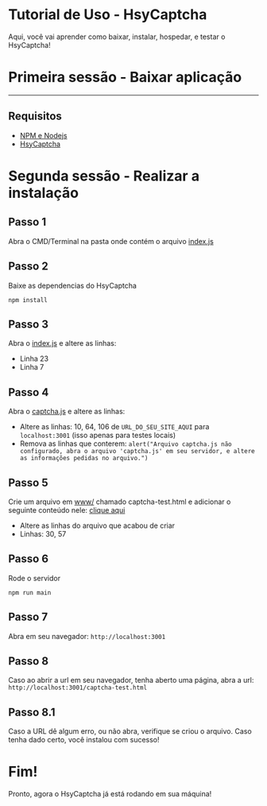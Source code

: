 # Tutorial de Uso - HsyCaptcha
Aqui, você vai aprender como baixar, instalar, hospedar, e testar o HsyCaptcha!

# Primeira sessão - Baixar aplicação
--------------
## Requisitos
- [NPM e Nodejs](https://nodejs.org/en/download)
- [HsyCaptcha](https://github.com/Hsyst/HsyCaptcha/releases)


# Segunda sessão - Realizar a instalação
## Passo 1
Abra o CMD/Terminal na pasta onde contém o arquivo [index.js](https://github.com/Hsyst/HsyCaptcha/blob/main/index.js)

## Passo 2
Baixe as dependencias do HsyCaptcha
```
npm install
```

## Passo 3
Abra o [index.js](https://github.com/Hsyst/HsyCaptcha/blob/main/index.js) e altere as linhas:

- Linha 23
- Linha 7

## Passo 4
Abra o [captcha.js](https://github.com/Hsyst/HsyCaptcha/blob/main/www/captcha.js) e altere as linhas:

- Altere as linhas: 10, 64, 106 de `URL_DO_SEU_SITE_AQUI` para `localhost:3001` (isso apenas para testes locais)
- Remova as linhas que conterem: `alert("Arquivo captcha.js não configurado, abra o arquivo 'captcha.js' em seu servidor, e altere as informações pedidas no arquivo.")`

## Passo 5
Crie um arquivo em [www/](https://github.com/Hsyst/HsyCaptcha/tree/main/www) chamado captcha-test.html e adicionar o seguinte conteúdo nele: [clique aqui](https://github.com/Hsyst/HsyCaptcha/tree/main#script-default)

- Altere as linhas do arquivo que acabou de criar
- Linhas: 30, 57

## Passo 6
Rode o servidor
```
npm run main
```

## Passo 7
Abra em seu navegador: `http://localhost:3001`

## Passo 8
Caso ao abrir a url em seu navegador, tenha aberto uma página, abra a url: `http://localhost:3001/captcha-test.html`

## Passo 8.1
Caso a URL dê algum erro, ou não abra, verifique se criou o arquivo. Caso tenha dado certo, você instalou com sucesso!

# Fim!
Pronto, agora o HsyCaptcha já está rodando em sua máquina!
